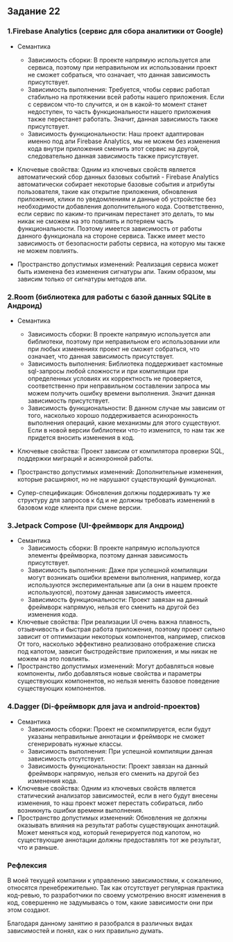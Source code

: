 ## Задание 22
### 1.Firebase Analytics (сервис для сбора аналитики от Google)
- Семантика
  - Зависимость сборки: В проекте напрямую используется апи сервиса, поэтому при неправильном их
    использовании проект не сможет собраться, что означает, что данная зависимость присутствует.
  - Зависимость выполнения: Требуется, чтобы сервис работал стабильно на протяжении всей
    работы нашего приложения. Если с сервисом что-то случится, и он в какой-то момент станет
    недоступен, то часть функциональности нашего приложения также перестанет работать. Значит, данная зависимость
    также присутствует.
  - Зависимость функциональности: Наш проект адаптирован именно под апи Firebase Analytics, мы не
    можем без изменения кода внутри приложения сменить этот сервис на другой, следовательно данная зависимость также присутствует.

- Ключевые свойства: Одним из ключевых свойств является автоматический сбор данных базовых событий - Firebase Analytics 
  автоматически собирает некоторые базовые события и атрибуты пользователя, такие как открытие приложения, обновления приложения, клики по уведомлениям 
и данные об устройстве без необходимости добавления дополнительного кода. Соответственно, если сервис
по каким-то причинам перестанет это делать, то мы никак не сможем на это повлиять и
потеряем часть функциональности. Поэтому имеется зависимость от работы данного
функционала на стороне сервиса. Также имеет место зависимость от безопасности работы
сервиса, на которую мы также не можем повлиять.

- Пространство допустимых изменений: Реализация сервиса может быть изменена без
изменения сигнатуры апи. Таким образом, мы зависим только от сигнатуры методов апи.

### 2.Room (библиотека для работы с базой данных SQLite в Андроид)
- Семантика
  - Зависимость сборки: В проекте напрямую используется апи библиотеки, поэтому при неправильном его
    использовании или при любых изменениях проект не сможет собраться, что означает, что данная зависимость присутствует.
  - Зависимость выполнения: Библиотека поддерживает кастомные sql-запросы любой сложности
    и при компиляции при определенных условиях их корректность не проверяется, соответственно
    при неправильном составлении запроса мы можем получить ошибку времени выполнения. Значит данная
    зависимость присутствует.
  - Зависимость функциональности: В данном случае мы зависим от того, насколько хорошо
    поддерживается асинхронность выполнения операций, какие механизмы для этого существуют.
    Если в новой версии библиотеки что-то изменится, то нам так же придется вносить
    изменения в код.

- Ключевые свойства: Проект зависим от компилятора проверки SQL, поддержки миграций и асинхронной работы.
- Пространство допустимых изменений: Дополнительные изменения, которые расширяют, но не нарушают существующий функционал.
- Супер-спецификация: Обновления должны поддерживать ту же структуру для запросов к бд и не должны требовать изменений в базовом коде клиента при смене версии.
### 3.Jetpack Compose (UI-фреймворк для Андроид)
- Семантика
  - Зависимость сборки: В проекте напрямую используются элементы фреймворка, поэтому данная зависимость присутствует.
  - Зависимость выполнения: Даже при успешной компиляции могут возникать ошибки времени выполнения, например, когда используются
    экспериментальные апи (а они в нашем проекте используются), поэтому данная зависимость имеется.
  - Зависимость функциональности: Проект завязан на данный фреймворк напрямую, нельзя его сменить на другой без изменения кода. 
- Ключевые свойства: При реализации UI очень важна плавность, отзывчивость и быстрая работа 
  приложения, поэтому проект сильно зависит от оптимизации некоторых компонентов, например, списков
От того, насколько эффективно реализовано отображение списка под капотом, зависит быстродействие приложения, и мы никак не можем на это
повлиять.
- Пространство допустимых изменений: Могут добавляться новые компоненты, либо добавляться новые
свойства и параметры существующих компонентов, но нельзя менять базовое поведение существующих компонентов.
### 4.Dagger (Di-фреймворк для java и android-проектов)
- Семантика
  - Зависимость сборки: Проект не скомпилируется, если будут указаны неправильные аннотации и фреймворк не сможет сгенерировать нужные классы.
  - Зависимость выполнения: При успешной компиляции данная зависимость отсутствует.
  - Зависимость функциональности: Проект завязан на данный фреймворк напрямую, нельзя его сменить на другой без изменения кода.
- Ключевые свойства: Одним из ключевых свойств является статический анализатор зависимостей, если в него будут внесены изменения, то
  наш проект может перестать собираться, либо возникнуть ошибки времени выполнения.
- Пространство допустимых изменений: Обновления не должны оказывать влияния на
результат работы существующих аннотаций. Может меняться код, который генерируется
под капотом, но существующие аннотации должны предоставлять тот же результат, что и
раньше.

### Рефлексия
В моей текущей компании к управлению зависимостями, к сожалению, относятся пренебрежительно.
Так как отсутствует регулярная практика код-ревью, то разработчики по своему усмотрению
вносят изменения в код, совершенно не задумываясь о том, какие зависимости они при
этом создают.

Благодаря данному занятию я разобрался в различных видах зависимостей и понял, как о них правильно думать.
